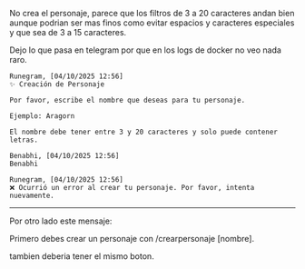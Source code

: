 No crea el personaje, parece que los filtros de 3 a 20 caracteres andan bien aunque podrian ser mas finos como evitar espacios y caracteres especiales y que sea de 3 a 15 caracteres.

Dejo lo que pasa en telegram por que en los logs de docker no veo nada raro.

```
Runegram, [04/10/2025 12:56]
✨ Creación de Personaje

Por favor, escribe el nombre que deseas para tu personaje.

Ejemplo: Aragorn

El nombre debe tener entre 3 y 20 caracteres y solo puede contener letras.

Benabhi, [04/10/2025 12:56]
Benabhi

Runegram, [04/10/2025 12:56]
❌ Ocurrió un error al crear tu personaje. Por favor, intenta nuevamente.
```

---

Por otro lado este mensaje:

Primero debes crear un personaje con /crearpersonaje [nombre].

tambien deberia tener el mismo boton.